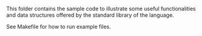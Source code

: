 This folder contains the sample code to illustrate some useful
functionalities and data structures offered by the standard
library of the language.

See Makefile for how to run example files.
